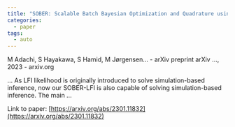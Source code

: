 ```yaml
---
title: "SOBER: Scalable Batch Bayesian Optimization and Quadrature using Recombination Constraints"
categories:
  - paper
tags:
  - auto
---
```

M Adachi, S Hayakawa, S Hamid, M Jørgensen… - arXiv preprint arXiv …, 2023 - arxiv.org

… As LFI likelihood is originally introduced to solve simulation-based inference, now our SOBER-LFI is also capable of solving simulation-based inference. The main …

Link to paper: [https://arxiv.org/abs/2301.11832](https://arxiv.org/abs/2301.11832)
